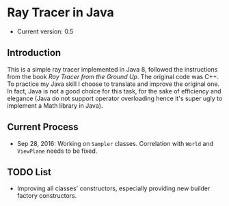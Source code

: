 # Ray Tracer in Java

* Current version: 0.5

## Introduction

This is a simple ray tracer implemented in Java 8, followed the instructions from the book *Ray Tracer from the Ground
Up*. The original code was C++. To practice my Java skill I choose to translate and improve the original one. In fact,
Java is not a good choice for this task, for the sake of efficiency and elegance (Java do not support operator
overloading hence it's super ugly to implement a Math library in Java).

## Current Process

* Sep 28, 2016: Working on `Sampler` classes. Correlation with `World` and `ViewPlane` needs to be fixed.

## TODO List

* Improving all classes' constructors, especially providing new builder factory constructors.